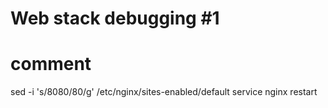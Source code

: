 # Web stack debugging #1
# comment

sed -i 's/8080/80/g' /etc/nginx/sites-enabled/default
service nginx restart
